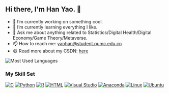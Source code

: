 ## Hi there, I'm Han Yao. 👋

- 🔭 I’m currently working on something cool.
- 🌱 I’m currently learning everything I like.
- 💬 Ask me about anything related to Statistics/Digital Health/Digital Economy/Game Theory/Metaverse.
- 📫 How to reach me: yaohan@student.pumc.edu.cn
- 😄 Read more about my CSDN: [here](https://blog.csdn.net/weixin_43645790?spm=1000.2115.3001.5343)


![Most Used Languages](https://github-readme-stats.vercel.app/api/top-langs/?username=hannalyao&theme=transparent&layout=compact)


### My Skill Set

[![C](https://img.shields.io/badge/C-00599C?logo=c&logoColor=white)](#)
[![Python](https://img.shields.io/badge/Python-3776AB?logo=python&logoColor=fff)](#)
[![R](https://img.shields.io/badge/R-%23276DC3.svg?logo=r&logoColor=white)](#)
[![HTML](https://img.shields.io/badge/HTML-%23E34F26.svg?logo=html5&logoColor=white)](#)
[![Visual Studio](https://custom-icon-badges.demolab.com/badge/Visual%20Studio-5C2D91.svg?&logo=visual-studio&logoColor=white)](#) 
[![Anaconda](https://img.shields.io/badge/Anaconda-44A833?logo=anaconda&logoColor=fff)](#)
[![Linux](https://img.shields.io/badge/Linux-FCC624?logo=linux&logoColor=black)](#)
[![Ubuntu](https://img.shields.io/badge/Ubuntu-E95420?logo=ubuntu&logoColor=white)](#)
